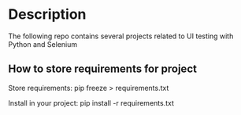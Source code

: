 # Description

The following repo contains several projects related to UI testing with Python and Selenium


## How to store requirements for project

Store requirements:
pip freeze > requirements.txt

Install in your project:
pip install -r requirements.txt
